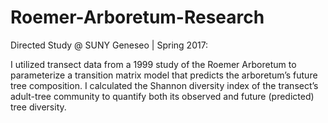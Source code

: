 # Roemer-Arboretum-Research
Directed Study @ SUNY Geneseo | Spring 2017: 

I utilized transect data from a 1999 study of the Roemer Arboretum to parameterize a transition matrix model that predicts the arboretum’s future tree composition. I calculated the Shannon diversity index of the transect’s adult-tree community to quantify both its observed and future (predicted) tree diversity. 
